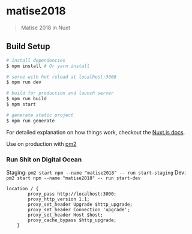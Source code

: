 # matise2018

> Matise 2018 in Nuxt

## Build Setup

``` bash
# install dependencies
$ npm install # Or yarn install

# serve with hot reload at localhost:3000
$ npm run dev

# build for production and launch server
$ npm run build
$ npm start

# generate static project
$ npm run generate
```

For detailed explanation on how things work, checkout the [Nuxt.js docs](https://github.com/nuxt/nuxt.js).


Use on production with [pm2](http://pm2.keymetrics.io/)

### Run Shit on Digital Ocean
Staging: `pm2 start npm --name "matise2018" -- run start-staging`
Dev: `pm2 start npm --name "matise2018" -- run start-dev`


```
location / {
        proxy_pass http://localhost:3000;
        proxy_http_version 1.1;
        proxy_set_header Upgrade $http_upgrade;
        proxy_set_header Connection 'upgrade';
        proxy_set_header Host $host;
        proxy_cache_bypass $http_upgrade;
    }
```
